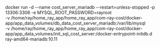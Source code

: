 docker run -d  --name cost_server_mariadb  --restart=unless-stopped  -p 13306:3306  -e MYSQL_ROOT_PASSWORD=rayroot \
           -v /home/ray/home_ray_app/home_ray_app/com-ray-cost/docker-app/app_data_volumes/db_data_cost_server_mariadb:/var/lib/mysql \
           -v /home/ray/home_ray_app/home_ray_app/com-ray-cost/docker-app/app_data_volumes/init_sql_cost_server:/docker-entrypoint-initdb.d \
           ray-amd64-mariadb:10.11
